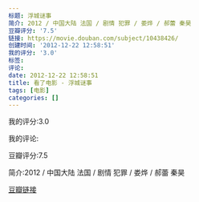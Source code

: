 ```yaml
---
标题: 浮城谜事
简介: 2012 / 中国大陆 法国 / 剧情 犯罪 / 娄烨 / 郝蕾 秦昊
豆瓣评分: '7.5'
链接: https://movie.douban.com/subject/10438426/
创建时间: '2012-12-22 12:58:51'
我的评分: '3.0'
标签:
评论:
date: 2012-12-22 12:58:51
title: 看了电影 - 浮城谜事
tags: [电影]
categories: []
---
```


我的评分:3.0

我的评论:

豆瓣评分:7.5

简介:2012 / 中国大陆 法国 / 剧情 犯罪 / 娄烨 / 郝蕾 秦昊

[豆瓣链接](https://movie.douban.com/subject/10438426/)

